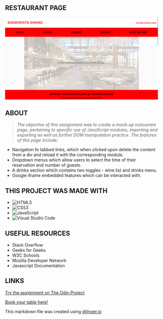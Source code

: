 ## RESTAURANT PAGE

![](restaurant.png)

## ABOUT

> *The objective of this assignment was to create a mock-up restuarant page, pertaining to specific use of JavaScript modules, importing and exporting as well as further DOM manipulation practice. The features of this page include:*

- Navigation fo tabbed links, which when clicked upon delete the content from a div and reload it with the corresponding module.
- Dropdown menus which allow users to select the time of their reservation and number of guests.
- A drinks section which contains two toggles - wine list and drinks menu.
- Google iframe embedded features which can be interacted with.


## THIS PROJECT WAS MADE WITH

- ![HTML5](https://img.shields.io/badge/html5-%23E34F26.svg?style=for-the-badge&logo=html5&logoColor=white)   
- ![CSS3](https://img.shields.io/badge/css3-%231572B6.svg?style=for-the-badge&logo=css3&logoColor=white)   
- ![JavaScript](https://img.shields.io/badge/javascript-%23323330.svg?style=for-the-badge&logo=javascript&logoColor=%23F7DF1E)
- ![Visual Studio Code](https://img.shields.io/badge/Visual%20Studio%20Code-0078d7.svg?style=for-the-badge&logo=visual-studio-code&logoColor=white)

## USEFUL RESOURCES

- Stack Overflow
- Geeks for Geeks
- W3C Schools
- Mozilla Developer Network
- Javascript Documentation

## LINKS

[Try the assignment on The Odin Project](https://www.theodinproject.com/lessons/node-path-javascript-restaurant-page)

[Book your table here!](https://gangoffour199.github.io/restaurant/)

This markdown file was created using [dilinger.io](https://dillinger.io/)
